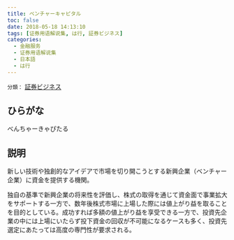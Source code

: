 ```yaml
---
title: ベンチャーキャピタル
toc: false
date: 2018-05-18 14:13:10
tags: [证券用语解说集, は行, 証券ビジネス]
categories:
  - 金融服务
  - 证券用语解说集
  - 日本語
  - は行
---
```


`分類：` [証券ビジネス](/tags/証券ビジネス/)

## ひらがな

べんちゃーきゃぴたる

## 説明

新しい技術や独創的なアイデアで市場を切り開こうとする新興企業（ベンチャー企業）に資金を提供する機関。

独自の基準で新興企業の将来性を評価し、株式の取得を通じて資金面で事業拡大をサポートする一方で、数年後株式市場に上場した際には値上がり益を取ることを目的としている。成功すれば多額の値上がり益を享受できる一方で、投資先企業の中には上場にいたらず投下資金の回収が不可能になるケースも多く、投資先選定にあたっては高度の専門性が要求される。
